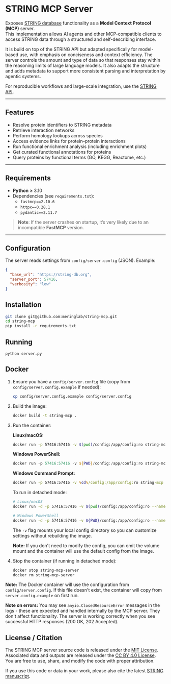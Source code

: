 # STRING MCP Server

Exposes [STRING database](https://string-db.org) functionality as a **Model Context Protocol (MCP)** server.  
This implementation allows AI agents and other MCP-compatible clients to access STRING data through a structured and self-describing interface.

It is build on top of the STRING API but adapted specifically for model-based use, with emphasis on conciseness and context efficiency. The server controls the amount and type of data so that responses stay within the reasoning limits of large language models. It also adapts the structure and adds metadata to support more consistent parsing and interpretation by agentic systems.

For reproducible workflows and large-scale integration, use the [STRING API](https://string-db.org/cgi/help?subpage=api).

---

## Features

- Resolve protein identifiers to STRING metadata
- Retrieve interaction networks
- Perform homology lookups across species
- Access evidence links for protein–protein interactions
- Run functional enrichment analysis (including enrichment plots)
- Get curated functional annotations for proteins
- Query proteins by functional terms (GO, KEGG, Reactome, etc.)

---

## Requirements

- **Python** ≥ 3.10  
- Dependencies (see `requirements.txt`):  
  - `fastmcp==2.10.6`  
  - `httpx==0.28.1`  
  - `pydantic==2.11.7`  

> **Note**: If the server crashes on startup, it’s very likely due to an incompatible **FastMCP** version.  

---

## Configuration

The server reads settings from `config/server.config` (JSON). Example:

```json
{
  "base_url": "https://string-db.org",
  "server_port": 57416,
  "verbosity": "low"
}
```

## Installation

```bash
git clone git@github.com:meringlab/string-mcp.git
cd string-mcp
pip install -r requirements.txt
```

## Running 

```
python server.py
```

## Docker

1. Ensure you have a `config/server.config` file (copy from `config/server.config.example` if needed):
   ```bash
   cp config/server.config.example config/server.config
   ```

2. Build the image:
   ```bash
   docker build -t string-mcp .
   ```

3. Run the container:
   
   **Linux/macOS:**
   ```bash
   docker run -p 57416:57416 -v $(pwd)/config:/app/config:ro string-mcp
   ```
   
   **Windows PowerShell:**
   ```powershell
   docker run -p 57416:57416 -v ${PWD}/config:/app/config:ro string-mcp
   ```
   
   **Windows Command Prompt:**
   ```cmd
   docker run -p 57416:57416 -v %cd%/config:/app/config:ro string-mcp
   ```

   To run in detached mode:
   ```bash
   # Linux/macOS
   docker run -d -p 57416:57416 -v $(pwd)/config:/app/config:ro --name string-mcp-server string-mcp
   
   # Windows PowerShell
   docker run -d -p 57416:57416 -v ${PWD}/config:/app/config:ro --name string-mcp-server string-mcp
   ```

   The `-v` flag mounts your local config directory so you can customize settings without rebuilding the image.
   
   **Note:** If you don't need to modify the config, you can omit the volume mount and the container will use the default config from the image.

4. Stop the container (if running in detached mode):
   ```bash
   docker stop string-mcp-server
   docker rm string-mcp-server
   ```

**Note:** The Docker container will use the configuration from `config/server.config`. If this file doesn't exist, the container will copy from `server.config.example` on first run.

**Note on errors:** You may see `anyio.ClosedResourceError` messages in the logs - these are expected and handled internally by the MCP server. They don't affect functionality. The server is working correctly when you see successful HTTP responses (200 OK, 202 Accepted).

## License / Citation

The STRING MCP server source code is released under the [MIT License](https://opensource.org/licenses/MIT).  
Associated data and outputs are released under the [CC BY 4.0 License](https://creativecommons.org/licenses/by/4.0/).  
You are free to use, share, and modify the code with proper attribution.

If you use this code or data in your work, please also cite the latest [STRING manuscript](https://string-db.org/cgi/about?footer_active_subpage=references).


